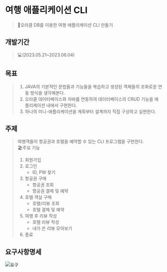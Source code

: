 # 여행 애플리케이션 CLI
>🛫오라클 DB를 이용한 여행 애플리케이션 CLI 만들기 

## 개발기간 
>💻(2023.05.21~2023.06.04)

## 목표
>1. JAVA의 기본적인 문법들과 기능들을 복습하고 생성된 객체들의 조화로운 연동 방식을 생각해본다. 
>2. 오라클 데이터베이스와 자바를 연동하여 <bold>데이터베이스의 CRUD 기능<bold>을 애플리케이션 내에서 구현한다.  
>3. 하나의 미니-애플리케이션을 계획부터 설계까지 직접 구상하고 실현한다.  

## 주제
>여행객들이 항공권과 호텔을 예약할 수 있는 CLI 프로그램을 구현한다.<br>
>🏖️주요 기능<br>
>1. 회원가입<br>
>2. 로그인<br>
>     * ID, PW 찾기<br>
>3. 항공권 구매<br>
>    * 항공권 조회<br>
>    * 항공권 결제 및 예약<br>
>4. 호텔 객실 구매<br>
>    * 호텔/리뷰 조회<br>
>    * 호텔 결제 및 예약<br>
>5. 여행 후 리뷰 작성<br>
>    * 호텔 리뷰 작성<br>
>    * 내가 쓴 리뷰 모아보기<br>
>6. 종료

## 요구사항명세
![요구](https://github.com/ThereIsGrace/Travel_Application_CLI-Java_team_project-/assets/109272327/55e6404b-682b-431e-8370-2186176d6944)
